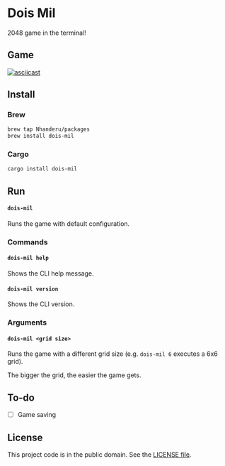 # Dois Mil

2048 game in the terminal!

## Game

[![asciicast][1]][2]

## Install

### Brew

```sh
brew tap Nhanderu/packages
brew install dois-mil
```

### Cargo

```sh
cargo install dois-mil
```

## Run

#### `dois-mil`

Runs the game with default configuration.

### Commands

#### `dois-mil help`

Shows the CLI help message.

#### `dois-mil version`

Shows the CLI version.

### Arguments

#### `dois-mil <grid size>`

Runs the game with a different grid size (e.g. `dois-mil 6` executes a 6x6 grid).

The bigger the grid, the easier the game gets.

## To-do

- [ ] Game saving

## License

This project code is in the public domain. See the [LICENSE file][3].

[1]: https://asciinema.org/a/349256.svg
[2]: https://asciinema.org/a/349256
[3]: https://github.com/Nhanderu/dois-mil/blob/master/LICENSE
